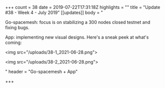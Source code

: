 +++
count = 38
date = 2019-07-22T17:31:18Z
highlights = ""
title = "Update #38 - Week 4 - July 2019"
[[updates]]
body = "<p>Go-spacemesh: focus is on stabilizing a 300 nodes closed testnet and fixing bugs.</p><p>App: implementing new visual designs. Here's a sneak peek at what's coming:</p><p><img src=\"/uploads/38-1_2021-06-28.png\"></p><p><img src=\"/uploads/38-2_2021-06-28.png\"></p>"
header = "Go-spacemesh + App"

+++
